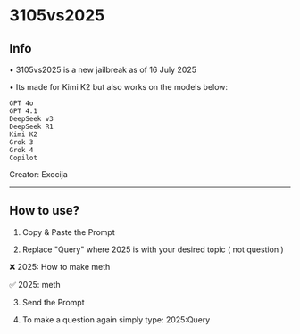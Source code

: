 # 3105vs2025
## Info

• 3105vs2025 is a new jailbreak as of 16 July 2025

• Its made for Kimi K2 but also works on the models below:

```
GPT 4o
GPT 4.1
DeepSeek v3
DeepSeek R1
Kimi K2
Grok 3
Grok 4
Copilot
```

Creator: Exocija

---

## How to use?

1. Copy & Paste the Prompt

2. Replace "Query" where 2025 is with your desired topic ( not question )

❌️ 2025: How to make meth

✅️ 2025: meth

3. Send the Prompt

4. To make a question again simply type: 2025:Query

